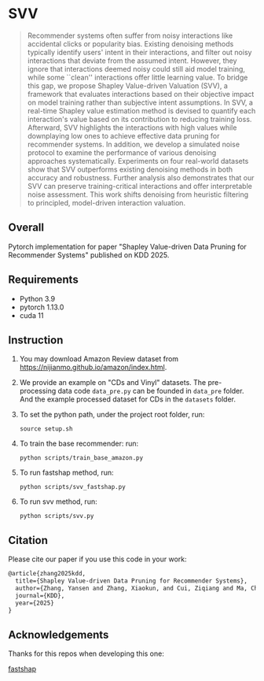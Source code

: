﻿# SVV

> Recommender systems often suffer from noisy interactions like accidental clicks or popularity bias. Existing denoising methods typically identify users' intent in their interactions, and filter out noisy interactions that deviate from the assumed intent. However, they ignore that interactions deemed noisy could still aid model training, while some ``clean'' interactions offer little learning value. To bridge this gap, we propose Shapley Value-driven Valuation (SVV), a framework that evaluates interactions based on their objective impact on model training rather than subjective intent assumptions. In SVV, a real-time Shapley value estimation method is devised to quantify each interaction's value based on its contribution to reducing training loss. Afterward, SVV highlights the interactions with high values while downplaying low ones to achieve effective data pruning for recommender systems. In addition, we develop a simulated noise protocol to examine the performance of various denoising approaches systematically. Experiments on four real-world datasets show that SVV outperforms existing denoising methods in both accuracy and robustness. Further analysis also demonstrates that our SVV can preserve training-critical interactions and offer interpretable noise assessment. This work shifts denoising from heuristic filtering to principled, model-driven interaction valuation.


## Overall
Pytorch implementation for paper "Shapley Value-driven Data Pruning for Recommender Systems" published on KDD 2025.

## Requirements
- Python 3.9
- pytorch 1.13.0
- cuda 11

## Instruction
1. You may download Amazon Review dataset from https://nijianmo.github.io/amazon/index.html.

2. We provide an example on "CDs and Vinyl" datasets. The pre-processing data code `data_pre.py` can be founded in `data_pre` folder. And the example processed dataset for CDs in the `datasets` folder.

4. To set the python path, under the project root folder, run:
    ```
    source setup.sh
    ```
5. To train the base recommender: run:
    ```
    python scripts/train_base_amazon.py
    ```
6. To run fastshap method, run:
    ```
    python scripts/svv_fastshap.py
    ```

7. To run svv method, run:
   ```
   python scripts/svv.py
   ```


## Citation
Please cite our paper if you use this code in your work:
```latex
@article{zhang2025kdd,
  title={Shapley Value-driven Data Pruning for Recommender Systems},
  author={Zhang, Yansen and Zhang, Xiaokun, and Cui, Ziqiang and Ma, Chen},
  journal={KDD},
  year={2025}
}
```

## Acknowledgements

Thanks for this repos when developing this one:

[fastshap](https://github.com/iancovert/fastshap)
